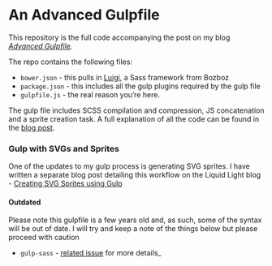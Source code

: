 # An Advanced Gulpfile

This repository is the full code accompanying the post on my blog *[Advanced Gulpfile](https://www.mikestreety.co.uk/blog/advanced-gulp-file)*.

The repo contains the following files:

- `bower.json` - this pulls in [Luigi](https://github.com/bozboz/luigi), a Sass framework from Bozboz
- `package.json` - this includes all the gulp plugins required by the gulp file
- `gulpfile.js` - the real reason you’re here.

The gulp file includes SCSS compilation and compression, JS concatenation and a sprite creation task. A full explanation of all the code can be found in the [blog post](https://www.mikestreety.co.uk/blog/advanced-gulp-file).

### Gulp with SVGs and Sprites

One of the updates to my gulp process is generating SVG sprites. I have written a separate blog post detailing this workflow on the Liquid Light blog - [Creating SVG Sprites using Gulp](https://www.liquidlight.co.uk/blog/article/creating-svg-sprites-using-gulp-and-sass/)

#### Outdated

Please note this gulpfile is a few years old and, as such, some of the syntax will be out of date. I will try and keep a note of the things below but please proceed with caution

- `gulp-sass` - [related issue](https://github.com/mikestreety/gulp/issues/5) for more details_
